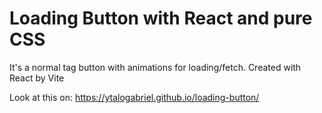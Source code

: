 # Loading Button with React and pure CSS

It's a normal tag button with animations for loading/fetch. Created with React by Vite

Look at this on: https://ytalogabriel.github.io/loading-button/
